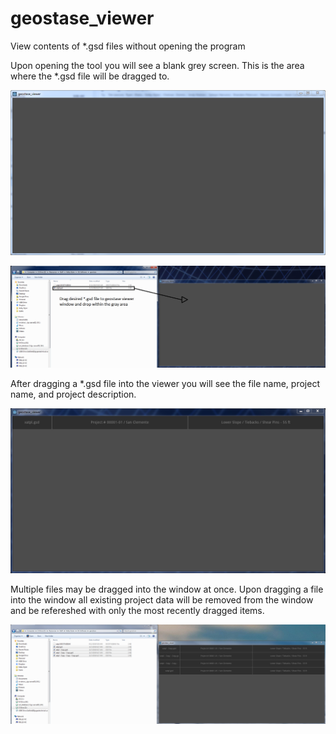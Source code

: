 # geostase_viewer
View contents of *.gsd files without opening the program

Upon opening the tool you will see a blank grey screen. This is the area where the *.gsd file will be dragged to.

![program view](geostase_viewer_readme/initial_state.PNG)

![program view](geostase_viewer_readme/before_drag.PNG)

After dragging a *.gsd file into the viewer you will see the file name, project name, and project description.

![program view](geostase_viewer_readme/after_drag.PNG)

Multiple files may be dragged into the window at once. Upon dragging a file into the window all existing project data will be removed from the window and be refereshed with only the most recently dragged items.

![program view](geostase_viewer_readme/after_drag_multi.PNG)
